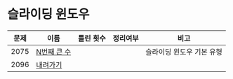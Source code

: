 # 슬라이딩 윈도우

| 문제   | 이름                        | 틀린 횟수 | 정리여부  |       비고       |
| ---- | ------------------------- | :---: | :---: | :------------: |
| 2075 | [N번째 큰 수](2075/README.md) |       |       | 슬라이딩 윈도우 기본 유형 |
| 2096 | [내려가기](2096/README.md)    |       |       |                |